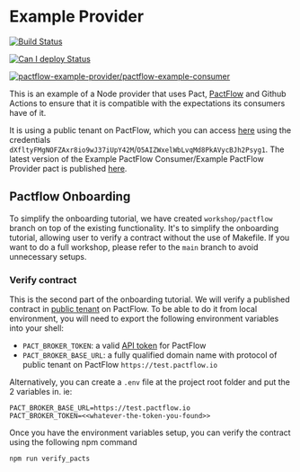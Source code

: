 # Example Provider

[![Build Status](https://github.com/pactflow/example-provider/actions/workflows/build.yml/badge.svg)](https://github.com/pactflow/example-provider/actions)

[![Can I deploy Status](https://test.pactflow.io/pacticipants/pactflow-example-provider/branches/master/latest-version/can-i-deploy/to-environment/production/badge)](https://test.pactflow.io/pacticipants/pactflow-example-provider/branches/master/latest-version/can-i-deploy/to-environment/production/badge)

[![pactflow-example-provider/pactflow-example-consumer](https://test.pactflow.io/pacts/provider/pactflow-example-provider/consumer/pactflow-example-consumer/latest/master/badge.svg)](https://test.pactflow.io/pacts/provider/pactflow-example-provider/consumer/pactflow-example-consumer/latest/master)

This is an example of a Node provider that uses Pact, [PactFlow](https://pactflow.io) and Github Actions to ensure that it is compatible with the expectations its consumers have of it.

It is using a public tenant on PactFlow, which you can access [here](https://test.pactflow.io/) using the credentials `dXfltyFMgNOFZAxr8io9wJ37iUpY42M`/`O5AIZWxelWbLvqMd8PkAVycBJh2Psyg1`. The latest version of the Example PactFlow Consumer/Example PactFlow Provider pact is published [here](https://test.pactflow.io/matrix/provider/pactflow-example-provider/consumer/pactflow-example-consumer).

## Pactflow Onboarding

To simplify the onboarding tutorial, we have created `workshop/pactflow` branch on top of the existing functionality. It's to simplify the onboarding tutorial, allowing user to verify a contract without the use of Makefile. If you want to do a full workshop, please refer to the `main` branch to avoid unnecessary setups.

### Verify contract

This is the second part of the onboarding tutorial. We will verify a published contract in [public tenant](https://test.pactflow.io) on PactFlow. To be able to do it from local environment, you will need to export the following environment variables into your shell:

* `PACT_BROKER_TOKEN`: a valid [API token](https://docs.pactflow.io/#configuring-your-api-token) for PactFlow
* `PACT_BROKER_BASE_URL`: a fully qualified domain name with protocol of public tenant on PactFlow `https://test.pactflow.io`

Alternatively, you can create a `.env` file at the project root folder and put the 2 variables in. ie: 
```
PACT_BROKER_BASE_URL=https://test.pactflow.io
PACT_BROKER_TOKEN=<<whatever-the-token-you-found>>
```

Once you have the environment variables setup, you can verify the contract using the following npm command

```
npm run verify_pacts
```

